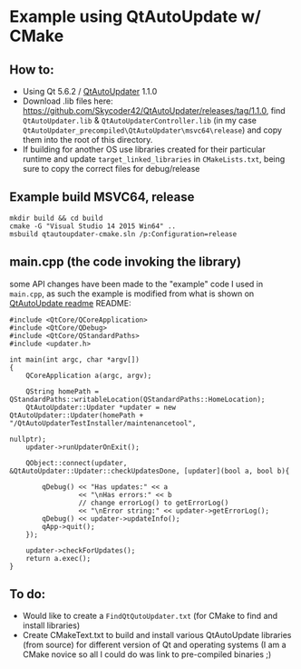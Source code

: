 # Example using QtAutoUpdate w/ CMake

## How to: 
- Using Qt 5.6.2 / [QtAutoUpdater](https://github.com/Skycoder42/QtAutoUpdater) 1.1.0
- Download .lib files here: https://github.com/Skycoder42/QtAutoUpdater/releases/tag/1.1.0, find `QtAutoUpdater.lib` &  `QtAutoUpdaterController.lib` (in my case `QtAutoUpdater_precompiled\QtAutoUpdater\msvc64\release`) and copy them into the root of this directory.
- If building for another OS use libraries created for their particular runtime and update `target_linked_libraries` in `CMakeLists.txt`, being sure to copy the correct files for debug/release

## Example build MSVC64, release
```
mkdir build && cd build
cmake -G "Visual Studio 14 2015 Win64" ..
msbuild qtautoupdater-cmake.sln /p:Configuration=release
```

## main.cpp (the code invoking the library)
some API changes have been made to the "example" code I used in `main.cpp`, as such the example is modified from what is shown on [QtAutoUpdate readme](https://github.com/Skycoder42/QtAutoUpdater) README:

```
#include <QtCore/QCoreApplication>
#include <QtCore/QDebug>
#include <QtCore/QStandardPaths>
#include <updater.h>

int main(int argc, char *argv[])
{
	QCoreApplication a(argc, argv);

	QString homePath = QStandardPaths::writableLocation(QStandardPaths::HomeLocation);
	QtAutoUpdater::Updater *updater = new QtAutoUpdater::Updater(homePath + "/QtAutoUpdaterTestInstaller/maintenancetool",
																 nullptr);
	updater->runUpdaterOnExit();

	QObject::connect(updater, &QtAutoUpdater::Updater::checkUpdatesDone, [updater](bool a, bool b){
	
		qDebug() << "Has updates:" << a
				 << "\nHas errors:" << b
				 // change errorLog() to getErrorLog()
				 << "\nError string:" << updater->getErrorLog();
		qDebug() << updater->updateInfo();
		qApp->quit();
	});

	updater->checkForUpdates();
	return a.exec();
}
```

## To do:
- Would like to create a `FindQtQutoUpdater.txt` (for CMake to find and install libraries)
- Create CMakeText.txt to build and install various QtAutoUpdate libraries (from source) for different version of Qt and operating systems (I am a CMake novice so all I could do was link to pre-compiled binaries ;)